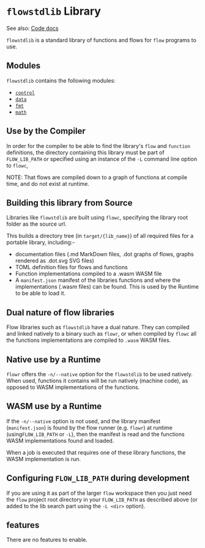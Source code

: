 # `flowstdlib` Library

See also: [Code docs](http://andrewdavidmackenzie.github.io/flow/code/doc/flowstdlib/index.html)

`flowstdlib` is a standard library of functions and flows for `flow` programs to use.

## Modules
`flowstdlib` contains the following modules:
* [`control`](src/control/control.md)
* [`data`](src/data/data.md)
* [`fmt`](src/fmt/fmt.md)
* [`math`](src/math/math.md)

## Use by the Compiler
In order for the compiler to be able to find the library's `flow` and `function` definitions, the directory containing
this library must be part of `FLOW_LIB_PATH` or specified using an instance of the `-L` command line option to `flowc`,

NOTE: That flows are compiled down to a graph of functions at compile time, and do not exist at runtime.

## Building this library from Source
Libraries like `flowstdlib` are built using `flowc`, specifying the library root folder as the source url.

This builds a directory tree (in `target/{lib_name}`) of all required files for a portable library, including:-
* documentation files (.md MarkDown files, .dot graphs of flows, graphs rendered as .dot.svg SVG files)
* TOML definition files for flows and functions
* Function implementations compiled to a .wasm WASM file
* A `manifest.json` manifest of the libraries functions and where the implementations (.wasm files) can be found.
  This is used by the Runtime to be able to load it.

## Dual nature of flow libraries
Flow libraries such as `flowstdlib` have a dual nature. They can compiled and linked natively to a binary such
as `flowr`, or when compiled by `flowc` all the functions implementations are compiled to
`.wasm` WASM files.

## Native use by a Runtime
`flowr` offers the `-n/--native` option for the `flowstdlib` to be used natively. When used, functions it
contains will be run natively (machine code), as opposed to WASM implementations of the functions.

## WASM use by a Runtime
If the `-n/--native` option is not used, and the library manifest (`manifest.json`) is found by the flow
runner (e.g. `flowr`) at runtime (using`FLOW_LIB_PATH` or `-L`), then the manifest is read and the functions
WASM implementations found and loaded.

When a job is executed that requires one of these library functions, the WASM implementation is run.

## Configuring `FLOW_LIB_PATH` during development
If you are using it as part of the larger `flow` workspace then you just need the `flow` project root directory
in your `FLOW_LIB_PATH` as described above (or added to the lib search part using the `-L <dir>` option).

## features
There are no features to enable.
